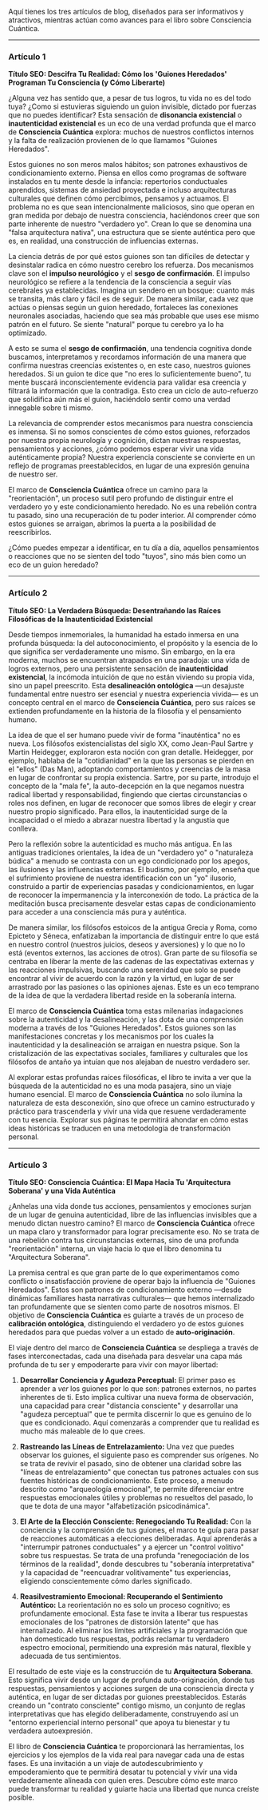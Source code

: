 Aquí tienes los tres artículos de blog, diseñados para ser informativos y atractivos, mientras actúan como avances para el libro sobre Consciencia Cuántica.

---

### Artículo 1

**Título SEO: Descifra Tu Realidad: Cómo los 'Guiones Heredados' Programan Tu Consciencia (y Cómo Liberarte)**

¿Alguna vez has sentido que, a pesar de tus logros, tu vida no es del todo tuya? ¿Como si estuvieras siguiendo un guion invisible, dictado por fuerzas que no puedes identificar? Esta sensación de **disonancia existencial** o **inautenticidad existencial** es un eco de una verdad profunda que el marco de **Consciencia Cuántica** explora: muchos de nuestros conflictos internos y la falta de realización provienen de lo que llamamos "Guiones Heredados".

Estos guiones no son meros malos hábitos; son patrones exhaustivos de condicionamiento externo. Piensa en ellos como programas de software instalados en tu mente desde la infancia: repertorios conductuales aprendidos, sistemas de ansiedad proyectada e incluso arquitecturas culturales que definen cómo percibimos, pensamos y actuamos. El problema no es que sean intencionalmente maliciosos, sino que operan en gran medida por debajo de nuestra consciencia, haciéndonos creer que son parte inherente de nuestro "verdadero yo". Crean lo que se denomina una "falsa arquitectura nativa", una estructura que se siente auténtica pero que es, en realidad, una construcción de influencias externas.

La ciencia detrás de por qué estos guiones son tan difíciles de detectar y desinstalar radica en cómo nuestro cerebro los refuerza. Dos mecanismos clave son el **impulso neurológico** y el **sesgo de confirmación**. El impulso neurológico se refiere a la tendencia de la consciencia a seguir vías cerebrales ya establecidas. Imagina un sendero en un bosque: cuanto más se transita, más claro y fácil es de seguir. De manera similar, cada vez que actúas o piensas según un guion heredado, fortaleces las conexiones neuronales asociadas, haciendo que sea más probable que uses ese mismo patrón en el futuro. Se siente "natural" porque tu cerebro ya lo ha optimizado.

A esto se suma el **sesgo de confirmación**, una tendencia cognitiva donde buscamos, interpretamos y recordamos información de una manera que confirma nuestras creencias existentes o, en este caso, nuestros guiones heredados. Si un guion te dice que "no eres lo suficientemente bueno", tu mente buscará inconscientemente evidencia para validar esa creencia y filtrará la información que la contradiga. Esto crea un ciclo de auto-refuerzo que solidifica aún más el guion, haciéndolo sentir como una verdad innegable sobre ti mismo.

La relevancia de comprender estos mecanismos para nuestra consciencia es inmensa. Si no somos conscientes de cómo estos guiones, reforzados por nuestra propia neurología y cognición, dictan nuestras respuestas, pensamientos y acciones, ¿cómo podemos esperar vivir una vida auténticamente propia? Nuestra experiencia consciente se convierte en un reflejo de programas preestablecidos, en lugar de una expresión genuina de nuestro ser.

El marco de **Consciencia Cuántica** ofrece un camino para la "reorientación", un proceso sutil pero profundo de distinguir entre el verdadero yo y este condicionamiento heredado. No es una rebelión contra tu pasado, sino una recuperación de tu poder interior. Al comprender cómo estos guiones se arraigan, abrimos la puerta a la posibilidad de reescribirlos.

¿Cómo puedes empezar a identificar, en tu día a día, aquellos pensamientos o reacciones que no se sienten del todo "tuyos", sino más bien como un eco de un guion heredado?

---

### Artículo 2

**Título SEO: La Verdadera Búsqueda: Desentrañando las Raíces Filosóficas de la Inautenticidad Existencial**

Desde tiempos inmemoriales, la humanidad ha estado inmersa en una profunda búsqueda: la del autoconocimiento, el propósito y la esencia de lo que significa ser verdaderamente uno mismo. Sin embargo, en la era moderna, muchos se encuentran atrapados en una paradoja: una vida de logros externos, pero una persistente sensación de **inautenticidad existencial**, la incómoda intuición de que no están viviendo su propia vida, sino un papel preescrito. Esta **desalineación ontológica** —un desajuste fundamental entre nuestro ser esencial y nuestra experiencia vivida— es un concepto central en el marco de **Consciencia Cuántica**, pero sus raíces se extienden profundamente en la historia de la filosofía y el pensamiento humano.

La idea de que el ser humano puede vivir de forma "inauténtica" no es nueva. Los filósofos existencialistas del siglo XX, como Jean-Paul Sartre y Martin Heidegger, exploraron esta noción con gran detalle. Heidegger, por ejemplo, hablaba de la "cotidianidad" en la que las personas se pierden en el "ellos" (Das Man), adoptando comportamientos y creencias de la masa en lugar de confrontar su propia existencia. Sartre, por su parte, introdujo el concepto de la "mala fe", la auto-decepción en la que negamos nuestra radical libertad y responsabilidad, fingiendo que ciertas circunstancias o roles nos definen, en lugar de reconocer que somos libres de elegir y crear nuestro propio significado. Para ellos, la inautenticidad surge de la incapacidad o el miedo a abrazar nuestra libertad y la angustia que conlleva.

Pero la reflexión sobre la autenticidad es mucho más antigua. En las antiguas tradiciones orientales, la idea de un "verdadero yo" o "naturaleza búdica" a menudo se contrasta con un ego condicionado por los apegos, las ilusiones y las influencias externas. El budismo, por ejemplo, enseña que el sufrimiento proviene de nuestra identificación con un "yo" ilusorio, construido a partir de experiencias pasadas y condicionamientos, en lugar de reconocer la impermanencia y la interconexión de todo. La práctica de la meditación busca precisamente desvelar estas capas de condicionamiento para acceder a una consciencia más pura y auténtica.

De manera similar, los filósofos estoicos de la antigua Grecia y Roma, como Epicteto y Séneca, enfatizaban la importancia de distinguir entre lo que está en nuestro control (nuestros juicios, deseos y aversiones) y lo que no lo está (eventos externos, las acciones de otros). Gran parte de su filosofía se centraba en liberar la mente de las cadenas de las expectativas externas y las reacciones impulsivas, buscando una serenidad que solo se puede encontrar al vivir de acuerdo con la razón y la virtud, en lugar de ser arrastrado por las pasiones o las opiniones ajenas. Este es un eco temprano de la idea de que la verdadera libertad reside en la soberanía interna.

El marco de **Consciencia Cuántica** toma estas milenarias indagaciones sobre la autenticidad y la desalineación, y las dota de una comprensión moderna a través de los "Guiones Heredados". Estos guiones son las manifestaciones concretas y los mecanismos por los cuales la inautenticidad y la desalineación se arraigan en nuestra psique. Son la cristalización de las expectativas sociales, familiares y culturales que los filósofos de antaño ya intuían que nos alejaban de nuestro verdadero ser.

Al explorar estas profundas raíces filosóficas, el libro te invita a ver que la búsqueda de la autenticidad no es una moda pasajera, sino un viaje humano esencial. El marco de **Consciencia Cuántica** no solo ilumina la naturaleza de esta desconexión, sino que ofrece un camino estructurado y práctico para trascenderla y vivir una vida que resuene verdaderamente con tu esencia. Explorar sus páginas te permitirá ahondar en cómo estas ideas históricas se traducen en una metodología de transformación personal.

---

### Artículo 3

**Título SEO: Consciencia Cuántica: El Mapa Hacia Tu 'Arquitectura Soberana' y una Vida Auténtica**

¿Anhelas una vida donde tus acciones, pensamientos y emociones surjan de un lugar de genuina autenticidad, libre de las influencias invisibles que a menudo dictan nuestro camino? El marco de **Consciencia Cuántica** ofrece un mapa claro y transformador para lograr precisamente eso. No se trata de una rebelión contra tus circunstancias externas, sino de una profunda "reorientación" interna, un viaje hacia lo que el libro denomina tu "Arquitectura Soberana".

La premisa central es que gran parte de lo que experimentamos como conflicto o insatisfacción proviene de operar bajo la influencia de "Guiones Heredados". Estos son patrones de condicionamiento externo —desde dinámicas familiares hasta narrativas culturales— que hemos internalizado tan profundamente que se sienten como parte de nosotros mismos. El objetivo de **Consciencia Cuántica** es guiarte a través de un proceso de **calibración ontológica**, distinguiendo el verdadero yo de estos guiones heredados para que puedas volver a un estado de **auto-originación**.

El viaje dentro del marco de **Consciencia Cuántica** se despliega a través de fases interconectadas, cada una diseñada para desvelar una capa más profunda de tu ser y empoderarte para vivir con mayor libertad:

1.  **Desarrollar Conciencia y Agudeza Perceptual:** El primer paso es aprender a *ver* los guiones por lo que son: patrones externos, no partes inherentes de ti. Esto implica cultivar una nueva forma de observación, una capacidad para crear "distancia consciente" y desarrollar una "agudeza perceptual" que te permita discernir lo que es genuino de lo que es condicionado. Aquí comenzarás a comprender que tu realidad es mucho más maleable de lo que crees.

2.  **Rastreando las Líneas de Entrelazamiento:** Una vez que puedes observar los guiones, el siguiente paso es comprender sus orígenes. No se trata de revivir el pasado, sino de obtener una claridad sobre las "líneas de entrelazamiento" que conectan tus patrones actuales con sus fuentes históricas de condicionamiento. Este proceso, a menudo descrito como "arqueología emocional", te permite diferenciar entre respuestas emocionales útiles y problemas no resueltos del pasado, lo que te dota de una mayor "alfabetización psicodinámica".

3.  **El Arte de la Elección Consciente: Renegociando Tu Realidad:** Con la conciencia y la comprensión de tus guiones, el marco te guía para pasar de reacciones automáticas a elecciones deliberadas. Aquí aprenderás a "interrumpir patrones conductuales" y a ejercer un "control volitivo" sobre tus respuestas. Se trata de una profunda "renegociación de los términos de la realidad", donde descubres tu "soberanía interpretativa" y la capacidad de "reencuadrar volitivamente" tus experiencias, eligiendo conscientemente cómo darles significado.

4.  **Reasilvestramiento Emocional: Recuperando el Sentimiento Auténtico:** La reorientación no es solo un proceso cognitivo; es profundamente emocional. Esta fase te invita a liberar tus respuestas emocionales de los "patrones de distorsión latente" que has internalizado. Al eliminar los límites artificiales y la programación que han domesticado tus respuestas, podrás reclamar tu verdadero espectro emocional, permitiendo una expresión más natural, flexible y adecuada de tus sentimientos.

El resultado de este viaje es la construcción de tu **Arquitectura Soberana**. Esto significa vivir desde un lugar de profunda auto-originación, donde tus respuestas, pensamientos y acciones surgen de una consciencia directa y auténtica, en lugar de ser dictadas por guiones preestablecidos. Estarás creando un "contrato consciente" contigo mismo, un conjunto de reglas interpretativas que has elegido deliberadamente, construyendo así un "entorno experiencial interno personal" que apoya tu bienestar y tu verdadera autoexpresión.

El libro de **Consciencia Cuántica** te proporcionará las herramientas, los ejercicios y los ejemplos de la vida real para navegar cada una de estas fases. Es una invitación a un viaje de autodescubrimiento y empoderamiento que te permitirá desatar tu potencial y vivir una vida verdaderamente alineada con quien eres. Descubre cómo este marco puede transformar tu realidad y guiarte hacia una libertad que nunca creíste posible.